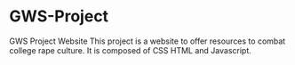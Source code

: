 # GWS-Project
GWS Project Website
 This project is a website to offer resources to combat college rape culture. It is composed of CSS HTML and Javascript.
